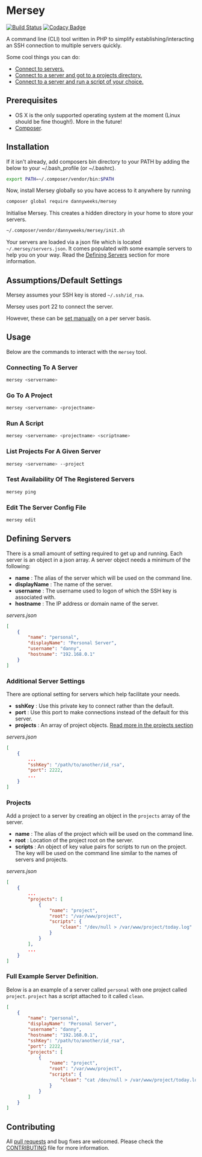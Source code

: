 # Mersey

[![Build Status](https://travis-ci.org/dannyweeks/mersey.svg?branch=master)](https://travis-ci.org/dannyweeks/mersey)
[![Codacy Badge](https://api.codacy.com/project/badge/e1f70770b00848e6b0621e3ac011b930)](https://www.codacy.com/app/danny_4/mersey)

A command line (CLI) tool written in PHP to simplify establishing/interacting an SSH connection to multiple servers quickly.

Some cool things you can do:
- [Connect to servers.](#connecting-to-a-server)
- [Connect to a server and got to a projects directory.](#go-to-a-project)
- [Connect to a server and run a script of your choice.](#run-a-script)

## Prerequisites

- OS X is the only supported operating system at the moment (Linux should be fine though!). More in the future!
- [Composer](https://getcomposer.org/).

## Installation

If it isn't already, add composers bin directory to your PATH by adding the below to your ~/.bash_profile (or ~/.bashrc).

```bash
export PATH=~/.composer/vendor/bin:$PATH
```

Now, install Mersey globally so you have access to it anywhere by running

```bash
composer global require dannyweeks/mersey
```

Initialise Mersey. This creates a hidden directory in your home to store your servers.

```bash
~/.composer/vendor/dannyweeks/mersey/init.sh
```

Your servers are loaded via a json file which is located `~/.mersey/servers.json`. It comes populated with some example servers to help you on your way. Read the [Defining Servers](#defining-servers) section for more information.

## Assumptions/Default Settings

Mersey assumes your SSH key is stored `~/.ssh/id_rsa`.

Mersey uses port 22 to connect the server.

However, these can be [set manually](#additional-server-settings) on a per server basis.

## Usage

Below are the commands to interact with the `mersey` tool. 

### Connecting To A Server

```bash
mersey <servername>
```

### Go To A Project

```bash
mersey <servername> <projectname>
```

### Run A Script

```bash
mersey <servername> <projectname> <scriptname>
```

### List Projects For A Given Server

```bash
mersey <servername> --project
```

### Test Availability Of The Registered Servers

```bash
mersey ping
```

### Edit The Server Config File

```bash
mersey edit
```

## Defining Servers
There is a small amount of setting required to get up and running. Each server is an object in a json array. A server object
needs a minimum of the following:

* **name** : The alias of the server which will be used on the command line.
* **displayName** : The name of the server.
* **username** : The username used to logon of which the SSH key is associated with. 
* **hostname** : The IP address or domain name of the server.

*servers.json*
```json
[
    {
        "name": "personal",
        "displayName": "Personal Server",
        "username": "danny",
        "hostname": "192.168.0.1"
    }
]
```

### Additional Server Settings

There are optional setting for servers which help facilitate your needs. 

* **sshKey** : Use this private key to connect rather than the default.
* **port** : Use this port to make connections instead of the default for this server.
* **projects** : An array of project objects. [Read more in the projects section](#projects)

*servers.json*
```json
[
    {
        ...
        "sshKey": "/path/to/another/id_rsa",
        "port": 2222,
        ...
    }
]
```

### Projects

Add a project to a server by creating an object in the `projects` array of the server.

* **name** : The alias of the project which will be used on the command line.
* **root** : Location of the project root on the server.
* **scripts** : An object of key value pairs for scripts to run on the project. The key will be used on the command line 
similar to the names of servers and projects.

*servers.json*
```json
[
    {
        ...
        "projects": [
            {
                "name": "project",
                "root": "/var/www/project",
                "scripts": {
                    "clean": "/dev/null > /var/www/project/today.log"
                }
            }
        ],
        ...
    }
]
```

### Full Example Server Definition.

Below is a an example of a server called `personal` with one project called `project`. `project` has a script attached
 to it called `clean`. 

```json
[
    {
        "name": "personal",
        "displayName": "Personal Server",
        "username": "danny",
        "hostname": "192.168.0.1",
        "sshKey": "/path/to/another/id_rsa",
        "port": 2222,
        "projects": [
            {
                "name": "project",
                "root": "/var/www/project",
                "scripts": {
                    "clean": "cat /dev/null > /var/www/project/today.log"
                }
            }
        ]
    }
]
```

## Contributing

All [pull requests](https://github.com/dannyweeks/mersey/pulls) and bug fixes are welcomed.
Please check the [CONTRIBUTING](https://github.com/dannyweeks/mersey/blob/master/CONTRIBUTING.md) file for more information.
